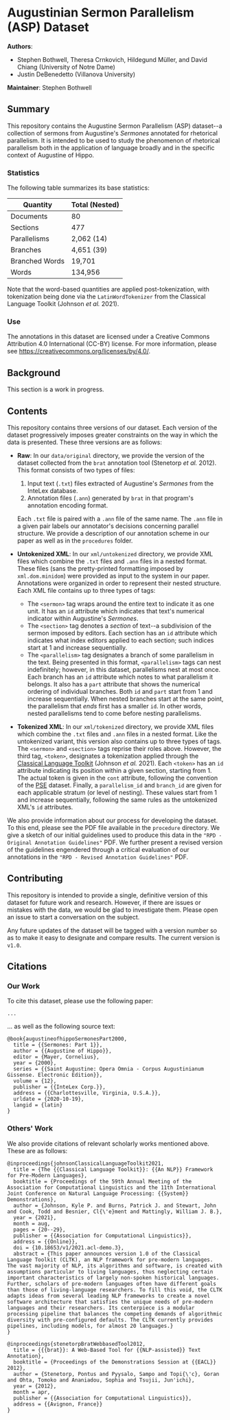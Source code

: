 # Augustinian Sermon Parallelism (ASP) Dataset
**Authors**: 
* Stephen Bothwell, Theresa Crnkovich, Hildegund Müller, and David Chiang (University of Notre Dame)
* Justin DeBenedetto (Villanova University)

**Maintainer**: Stephen Bothwell

## Summary

This repository contains the Augustine Sermon Parallelism (ASP) dataset--a collection of sermons from Augustine's *Sermones* annotated for rhetorical parallelism. 
It is intended to be used to study the phenomenon of rhetorical parallelism both in the application of language broadly and in the specific context of Augustine of Hippo.

### Statistics

The following table summarizes its base statistics:

| Quantity       | Total (Nested) |
|----------------|----------------|
| Documents      | 80             |
| Sections       | 477            |
| Parallelisms   | 2,062 (14)     |
| Branches       | 4,651 (39)     |
| Branched Words | 19,701         |
| Words          | 134,956        |

Note that the word-based quantities are applied post-tokenization, 
with tokenization being done via the `LatinWordTokenizer` from the Classical Language Toolkit (Johnson *et al.* 2021).

### Use

The annotations in this dataset are licensed under a Creative Commons Attribution 4.0 International (CC-BY) license. 
For more information, please see https://creativecommons.org/licenses/by/4.0/.

## Background

This section is a work in progress.

## Contents

This repository contains three versions of our dataset. Each version of the dataset progressively imposes greater constraints on the way in which the data is presented. 
These three versions are as follows:
* **Raw**: In our `data/original` directory, we provide the version of the dataset collected from the `brat` annotation tool (Stenetorp *et al.* 2012). This format consists of two types of files:
  1. Input text (`.txt`) files extracted of Augustine's *Sermones* from the InteLex database.
  2. Annotation files (`.ann`) generated by `brat` in that program's annotation encoding format.

  Each `.txt` file is paired with a `.ann` file of the same name. The `.ann` file in a given pair labels our annotator's decisions concerning parallel structure. We provide a description of our annotation scheme in our paper as well as in the `procedures` folder.
* **Untokenized XML**: In our `xml/untokenized` directory, we provide XML files which combine the `.txt` files and `.ann` files in a nested format. These files (sans the pretty-printed formatting imposed by `xml.dom.minidom`) were provided as input to the system in our paper. 
Annotations were organized in order to represent their nested structure. Each XML file contains up to three types of tags:
  * The `<sermon>` tag wraps around the entire text to indicate it as one unit. It has an `id` attribute which indicates that text's numerical indicator within Augustine's *Sermones*.
  * The `<section>` tag denotes a *section* of text--a subdivision of the sermon imposed by editors. Each section has an `id` attribute which indicates what index editors applied to each section; such indices start at 1 and increase sequentially.
  * The `<parallelism>` tag designates a branch of some parallelism in the text. Being presented in this format, `<parallelism>` tags can nest indefinitely; however, in this dataset, parallelisms nest at most once. Each branch has an `id` attribute which notes to what parallelism it belongs.
  It also has a `part` attribute that shows the numerical ordering of individual branches. Both `id` and `part` start from 1 and increase sequentially. 
  When nested branches start at the same point, the parallelism that *ends* first has a smaller `id`. In other words, nested parallelisms tend to come before nesting parallelisms.
* **Tokenized XML**: In our `xml/tokenized` directory, we provide XML files which combine the `.txt` files and `.ann` files in a nested format. Like the untokenized variant, this version also contains up to three types of tags. 
The `<sermon>` and `<section>` tags reprise their roles above. However, the third tag, `<token>`, designates a tokenization applied through the [Classical Language Toolkit](http://cltk.org/) (Johnson _et al._ 2021). 
Each `<token>` has an `id` attribute indicating its position within a given section, starting from 1. 
The actual token is given in the `cont` attribute, following the convention of the [PSE](https://github.com/Mythologos/Paibi-Student-Essays) dataset.
Finally, a `parallelism_id` and `branch_id` are given for each applicable stratum (or level of nesting).
These values start from 1 and increase sequentially, following the same rules as the untokenized XML's `id` attributes.

We also provide information about our process for developing the dataset. To this end, please see the PDF file available in the `procedure` directory. 
We give a sketch of our initial guidelines used to produce this data in the `"RPD - Original Annotation Guidelines"` PDF. 
We further present a revised version of the guidelines engendered through a critical evaluation of our annotations in the `"RPD - Revised Annotation Guidelines"` PDF.

## Contributing

This repository is intended to provide a single, definitive version of this dataset for future work and research. 
However, if there are issues or mistakes with the data, we would be glad to investigate them. 
Please open an issue to start a conversation on the subject. 

Any future updates of the dataset will be tagged with a version number so as to make it easy to designate and compare results. 
The current version is `v1.0`.

## Citations

### Our Work

To cite this dataset, please use the following paper:

```
...
```

... as well as the following source text:

```
@book{augustineofhippoSermonesPart2000,
  title = {{Sermones: Part 1}},
  author = {{Augustine of Hippo}},
  editor = {Mayer, Cornelius},
  year = {2000},
  series = {{Saint Augustine: Opera Omnia - Corpus Augustinianum Gissense. Electronic Edition}},
  volume = {12},
  publisher = {{InteLex Corp.}},
  address = {{Charlottesville, Virginia, U.S.A.}},
  urldate = {2020-10-19},
  langid = {latin}
}
```

### Others' Work

We also provide citations of relevant scholarly works mentioned above. These are as follows:

```
@inproceedings{johnsonClassicalLanguageToolkit2021,
  title = {The {{Classical Language Toolkit}}: {{An NLP}} Framework for Pre-Modern Languages},
  booktitle = {Proceedings of the 59th Annual Meeting of the Association for Computational Linguistics and the 11th International Joint Conference on Natural Language Processing: {{System}} Demonstrations},
  author = {Johnson, Kyle P. and Burns, Patrick J. and Stewart, John and Cook, Todd and Besnier, Cl{\'e}ment and Mattingly, William J. B.},
  year = {2021},
  month = aug,
  pages = {20--29},
  publisher = {{Association for Computational Linguistics}},
  address = {{Online}},
  doi = {10.18653/v1/2021.acl-demo.3},
  abstract = {This paper announces version 1.0 of the Classical Language Toolkit (CLTK), an NLP framework for pre-modern languages. The vast majority of NLP, its algorithms and software, is created with assumptions particular to living languages, thus neglecting certain important characteristics of largely non-spoken historical languages. Further, scholars of pre-modern languages often have different goals than those of living-language researchers. To fill this void, the CLTK adapts ideas from several leading NLP frameworks to create a novel software architecture that satisfies the unique needs of pre-modern languages and their researchers. Its centerpiece is a modular processing pipeline that balances the competing demands of algorithmic diversity with pre-configured defaults. The CLTK currently provides pipelines, including models, for almost 20 languages.}
}

@inproceedings{stenetorpBratWebbasedTool2012,
  title = {{{brat}}: A Web-Based Tool for {{NLP-assisted}} Text Annotation},
  booktitle = {Proceedings of the Demonstrations Session at {{EACL}} 2012},
  author = {Stenetorp, Pontus and Pyysalo, Sampo and Topi{\'c}, Goran and Ohta, Tomoko and Ananiadou, Sophia and Tsujii, Jun'ichi},
  year = {2012},
  month = apr,
  publisher = {{Association for Computational Linguistics}},
  address = {{Avignon, France}}
}
```